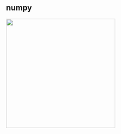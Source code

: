 ## numpy


<img src="https://user-images.githubusercontent.com/46066018/125078922-ab875000-e0e0-11eb-9fbd-92d267d16865.png" width=300 style=display:center>
